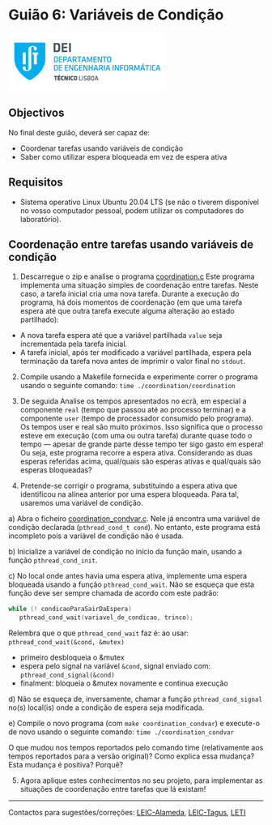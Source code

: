 # Guião 6: Variáveis de Condição

![IST](img/IST_DEI.png)  

## Objectivos

No final deste guião, deverá ser capaz de:

- Coordenar tarefas usando variáveis de condição
- Saber como utilizar espera bloqueada em vez de espera ativa


## Requisitos

- Sistema operativo Linux Ubuntu 20.04 LTS (se não o tiverem disponível no vosso computador pessoal, podem utilizar os computadores do laboratório).


## Coordenação entre tarefas usando variáveis de condição

1. Descarregue o zip e analise o programa [coordination.c](./coordination/coordination.c)
Este programa implementa uma situação simples de coordenação entre tarefas. Neste
caso, a tarefa inicial cria uma nova tarefa. Durante a execução do programa, há dois
momentos de coordenação (em que uma tarefa espera até que outra tarefa execute alguma
alteração ao estado partilhado):

- A nova tarefa espera até que a variável partilhada `value` seja incrementada pela
tarefa inicial.
- A tarefa inicial, após ter modificado a variável partilhada, espera pela terminação
da tarefa nova antes de imprimir o valor final no `stdout`.

2. Compile usando a Makefile fornecida e experimente correr o programa usando o
seguinte comando: `time ./coordination/coordination`


3. De seguida Analise os tempos apresentados no ecrã, em especial a componente `real` (tempo que
passou até ao processo terminar) e a componente `user` (tempo de processador
consumido pelo programa). Os tempos user e real são muito próximos. Isso significa que o processo esteve em
execução (com uma ou outra tarefa) durante quase todo o tempo — apesar de grande
parte desse tempo ter sigo gasto em espera! Ou seja, este programa recorre a espera
ativa.
Considerando as duas esperas referidas acima, qual/quais são esperas ativas e
qual/quais são esperas bloqueadas?


4. Pretende-se corrigir o programa, substituindo a espera ativa que identificou na alínea
anterior por uma espera bloqueada. Para tal, usaremos uma variável de condição.

a) Abra o ficheiro [coordination_condvar.c](./coordination/coordination_condvar.c). Nele já encontra uma variável de condição
declarada (`pthread_cond_t cond`). No entanto, este programa está incompleto pois a
variável de condição não é usada.

b) Inicialize a variável de condição no início da função main, usando a função
`pthread_cond_init`.

c) No local onde antes havia uma espera ativa, implemente uma espera bloqueada
usando a função `pthread_cond_wait`. Não se esqueça que esta função deve ser sempre
chamada de acordo com este padrão:

```c
while (! condicaoParaSairDaEspera)
   pthread_cond_wait(variavel_de_condicao, trinco);
```

Relembra que o que `pthread_cond_wait` faz é:
ao usar: `pthread_cond_wait(&cond, &mutex)`

- primeiro desbloqueia o &mutex
- espera pelo signal na variável `&cond`, signal enviado com: `pthread_cond_signal(&cond)`
- finalment: bloqueia o &mutex novamente e continua execução

d) Não se esqueça de, inversamente, chamar a função `pthread_cond_signal` no(s)
local(is) onde a condição de espera seja modificada.

e) Compile o novo programa (com `make coordination_condvar`) e execute-o de novo usando o seguinte comando:
`time ./coordination_condvar`

O que mudou nos tempos reportados pelo comando time (relativamente aos tempos
reportados para a versão original)?
Como explica essa mudança?
Esta mudança é positiva? Porquê?

5. Agora aplique estes conhecimentos no seu projeto, para implementar as situações de
coordenação entre tarefas que lá existam!


----

Contactos para sugestões/correções: [LEIC-Alameda](mailto:leic-so-alameda@disciplinas.tecnico.ulisboa.pt), [LEIC-Tagus](mailto:leic-so-tagus@disciplinas.tecnico.ulisboa.pt), [LETI](mailto:leti-so-tagus@disciplinas.tecnico.ulisboa.pt)
